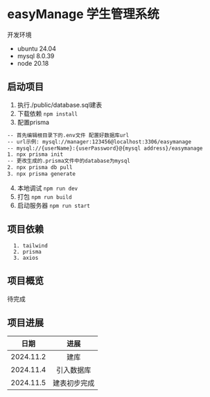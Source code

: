 # easyManage 学生管理系统

开发环境
<ul>
  <li>ubuntu 24.04</li>
  <li>mysql 8.0.39</li>
  <li>node 20.18</li>
</ul>

## 启动项目
1. 执行./public/database.sql建表
2. 下载依赖
   ```npm install```
3. 配置prisma
```bash
-- 首先编辑根目录下的.env文件 配置好数据库url
-- url示例: mysql://manager:123456@localhost:3306/easymanage
-- mysql://{userName}:{userPassword}@{mysql address}/easymanage
1. npx prisma init
-- 更改生成的.prisma文件中的database为mysql
2. npx prisma db pull
3. npx prisma generate
```
4. 本地调试
   ```npm run dev```
5. 打包
   ```npm run build```
6. 启动服务器
   ```npm run start```

## 项目依赖

```
  1. tailwind
  2. prisma
  3. axios
```

## 项目概览

待完成

## 项目进展

|    日期     |  进展   |
|:---------:|:-----:|
| 2024.11.2 |  建库   |
| 2024.11.4 | 引入数据库 |
| 2024.11.5 | 建表初步完成  |
